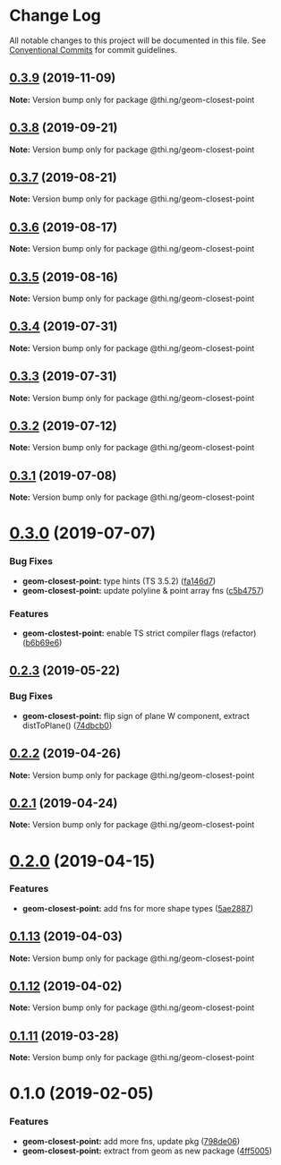 # Change Log

All notable changes to this project will be documented in this file.
See [Conventional Commits](https://conventionalcommits.org) for commit guidelines.

## [0.3.9](https://github.com/thi-ng/umbrella/compare/@thi.ng/geom-closest-point@0.3.8...@thi.ng/geom-closest-point@0.3.9) (2019-11-09)

**Note:** Version bump only for package @thi.ng/geom-closest-point





## [0.3.8](https://github.com/thi-ng/umbrella/compare/@thi.ng/geom-closest-point@0.3.7...@thi.ng/geom-closest-point@0.3.8) (2019-09-21)

**Note:** Version bump only for package @thi.ng/geom-closest-point





## [0.3.7](https://github.com/thi-ng/umbrella/compare/@thi.ng/geom-closest-point@0.3.6...@thi.ng/geom-closest-point@0.3.7) (2019-08-21)

**Note:** Version bump only for package @thi.ng/geom-closest-point





## [0.3.6](https://github.com/thi-ng/umbrella/compare/@thi.ng/geom-closest-point@0.3.5...@thi.ng/geom-closest-point@0.3.6) (2019-08-17)

**Note:** Version bump only for package @thi.ng/geom-closest-point





## [0.3.5](https://github.com/thi-ng/umbrella/compare/@thi.ng/geom-closest-point@0.3.4...@thi.ng/geom-closest-point@0.3.5) (2019-08-16)

**Note:** Version bump only for package @thi.ng/geom-closest-point





## [0.3.4](https://github.com/thi-ng/umbrella/compare/@thi.ng/geom-closest-point@0.3.3...@thi.ng/geom-closest-point@0.3.4) (2019-07-31)

**Note:** Version bump only for package @thi.ng/geom-closest-point





## [0.3.3](https://github.com/thi-ng/umbrella/compare/@thi.ng/geom-closest-point@0.3.2...@thi.ng/geom-closest-point@0.3.3) (2019-07-31)

**Note:** Version bump only for package @thi.ng/geom-closest-point





## [0.3.2](https://github.com/thi-ng/umbrella/compare/@thi.ng/geom-closest-point@0.3.1...@thi.ng/geom-closest-point@0.3.2) (2019-07-12)

**Note:** Version bump only for package @thi.ng/geom-closest-point





## [0.3.1](https://github.com/thi-ng/umbrella/compare/@thi.ng/geom-closest-point@0.3.0...@thi.ng/geom-closest-point@0.3.1) (2019-07-08)

**Note:** Version bump only for package @thi.ng/geom-closest-point





# [0.3.0](https://github.com/thi-ng/umbrella/compare/@thi.ng/geom-closest-point@0.2.3...@thi.ng/geom-closest-point@0.3.0) (2019-07-07)


### Bug Fixes

* **geom-closest-point:** type hints (TS 3.5.2) ([fa146d7](https://github.com/thi-ng/umbrella/commit/fa146d7))
* **geom-closest-point:** update polyline & point array fns ([c5b4757](https://github.com/thi-ng/umbrella/commit/c5b4757))


### Features

* **geom-clostest-point:** enable TS strict compiler flags (refactor) ([b6b69e6](https://github.com/thi-ng/umbrella/commit/b6b69e6))





## [0.2.3](https://github.com/thi-ng/umbrella/compare/@thi.ng/geom-closest-point@0.2.2...@thi.ng/geom-closest-point@0.2.3) (2019-05-22)


### Bug Fixes

* **geom-closest-point:** flip sign of plane W component, extract distToPlane() ([74dbcb0](https://github.com/thi-ng/umbrella/commit/74dbcb0))





## [0.2.2](https://github.com/thi-ng/umbrella/compare/@thi.ng/geom-closest-point@0.2.1...@thi.ng/geom-closest-point@0.2.2) (2019-04-26)

**Note:** Version bump only for package @thi.ng/geom-closest-point





## [0.2.1](https://github.com/thi-ng/umbrella/compare/@thi.ng/geom-closest-point@0.2.0...@thi.ng/geom-closest-point@0.2.1) (2019-04-24)

**Note:** Version bump only for package @thi.ng/geom-closest-point





# [0.2.0](https://github.com/thi-ng/umbrella/compare/@thi.ng/geom-closest-point@0.1.13...@thi.ng/geom-closest-point@0.2.0) (2019-04-15)


### Features

* **geom-closest-point:** add fns for more shape types ([5ae2887](https://github.com/thi-ng/umbrella/commit/5ae2887))





## [0.1.13](https://github.com/thi-ng/umbrella/compare/@thi.ng/geom-closest-point@0.1.12...@thi.ng/geom-closest-point@0.1.13) (2019-04-03)

**Note:** Version bump only for package @thi.ng/geom-closest-point





## [0.1.12](https://github.com/thi-ng/umbrella/compare/@thi.ng/geom-closest-point@0.1.11...@thi.ng/geom-closest-point@0.1.12) (2019-04-02)

**Note:** Version bump only for package @thi.ng/geom-closest-point





## [0.1.11](https://github.com/thi-ng/umbrella/compare/@thi.ng/geom-closest-point@0.1.10...@thi.ng/geom-closest-point@0.1.11) (2019-03-28)

**Note:** Version bump only for package @thi.ng/geom-closest-point







# 0.1.0 (2019-02-05)


### Features

* **geom-closest-point:** add more fns, update pkg ([798de06](https://github.com/thi-ng/umbrella/commit/798de06))
* **geom-closest-point:** extract from geom as new package ([4ff5005](https://github.com/thi-ng/umbrella/commit/4ff5005))
